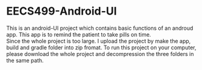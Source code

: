 # EECS499-Android-UI
This is an android-UI project which contains basic functions of an androud app. This app is to remind the patient to take pills on time.<br>
Since the whole project is too large. I upload the project by make the app, build and gradle folder into zip fromat. To run this project on your computer, please download the whole project and decompression the three folders in the same path.
